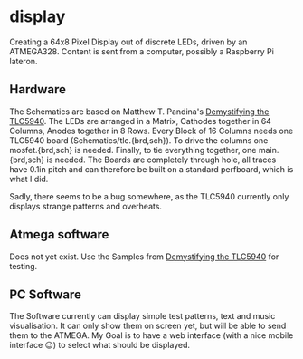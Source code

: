 display
=======

Creating a 64x8 Pixel Display out of discrete LEDs, driven by an ATMEGA328. Content is sent from a computer, possibly a Raspberry Pi lateron.

Hardware
--------

The Schematics are based on Matthew T. Pandina's  [Demystifying the TLC5940](https://sites.google.com/site/artcfox/demystifying-the-tlc5940). The LEDs are arranged in a Matrix, Cathodes together in 64 Columns, Anodes together in 8 Rows. Every Block of 16 Columns needs one TLC5940 board (Schematics/tlc.{brd,sch}). To drive the columns one mosfet.{brd,sch} is needed. Finally, to tie everything together, one main.{brd,sch} is needed.
The Boards are completely through hole, all traces have 0.1in pitch and can therefore be built on a standard perfboard, which is what I did.

Sadly, there seems to be a bug somewhere, as the TLC5940 currently only displays strange patterns and overheats.

Atmega software
---------------

Does not yet exist. Use the Samples from [Demystifying the TLC5940](https://sites.google.com/site/artcfox/demystifying-the-tlc5940) for testing.

PC Software
-----------
The Software currently can display simple test patterns, text and music visualisation. It can only show them on screen yet, but will be able to send them to the ATMEGA.
My Goal is to have a web interface (with a nice mobile interface :wink:) to select what should be displayed.
